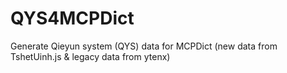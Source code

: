 # QYS4MCPDict
Generate Qieyun system (QYS) data for MCPDict (new data from TshetUinh.js &amp; legacy data from ytenx)
